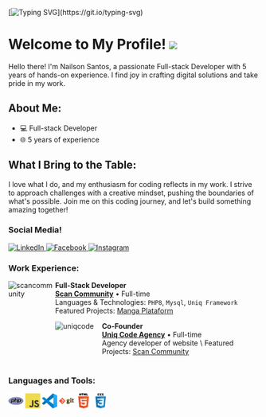 [![Typing SVG](https://readme-typing-svg.demolab.com?font=Fira+Code&duration=1000&pause=400&background=000000&center=true&vCenter=true&multiline=true&repeat=true&random=false&width=1000&height=100&lines=Hello+everyone%2C;Welcome+to+my+profile;And+this+is+my+readme!)](https://git.io/typing-svg)

# Welcome to My Profile! <img src="https://github.com/claytonjhamilton/claytonjhamilton/blob/main/images/waving_hand.gif" width="18px">

Hello there! I'm Nailson Santos, a passionate Full-stack Developer with 5 years of hands-on experience. I find joy in crafting digital solutions and take pride in my work. 

## About Me:
 
- 💻 Full-stack Developer
- 🌐 5 years of experience 

## What I Bring to the Table:

I love what I do, and my enthusiasm for coding reflects in my work. I strive to approach challenges with a creative mindset, pushing the boundaries of what's possible. Join me on this coding journey, and let's build something amazing together!

### Social Media!

<p align="left">
  <a href="#" title="LinkedIn">
    <img src="https://img.shields.io/badge/-Linkedin-0e76a8?style=flat-square&logo=Linkedin&logoColor=white&link=LINK-TO-YOUR-LINKEDIN" alt="LinkedIn"/>
  </a>

  <a href="#" title="Facebook">
    <img src="https://img.shields.io/badge/-Facebook-3b5998?style=flat-square&labelColor=3b5998&logo=facebook&logoColor=white&link=LINK-TO-YOUR-FACEBOOK" alt="Facebook"/>
  </a>
 
  <a href="#" title="Youtube">
    <img src="https://img.shields.io/badge/-YouTube-a60c0c?style=flat-square&labelColor=a60c0c&logo=youtube&logoColor=white&link=LINK-TO-YOUR-INSTAGRAM" alt="Instagram"/>
  </a>
</p>

### Work Experience:

[<img align="left" height="94px" width="94px" alt="scancommunity" src="https://i.imgur.com/XmstLB1.jpg"/>](https://scan.community/)

**Full-Stack Developer** \
[**Scan Community**](https://scan.community/) • Full-time \
Languages & Technologies: `PHP8`, `Mysql`, `Uniq Framework`\
Featured Projects: [Manga Plataform]()
<br/>

[<img align="left" height="94px" width="94px" alt="uniqcode" src="https://i.imgur.com/gaaM1UA.png"/>](https://uniq.code/)

**Co-Founder** \
[**Uniq Code Agency**](https://uniq.code/) • Full-time \
Agency developer of website \ 
Featured Projects: [Scan Community](https://scan.community/)
<br/>
<br/>

### Languages and Tools:
<code><img height="30" src="https://raw.githubusercontent.com/github/explore/80688e429a7d4ef2fca1e82350fe8e3517d3494d/topics/php/php.png"></code>
<code><img height="30" src="https://raw.githubusercontent.com/github/explore/80688e429a7d4ef2fca1e82350fe8e3517d3494d/topics/javascript/javascript.png"></code>
<code><img height="30" src="https://raw.githubusercontent.com/github/explore/80688e429a7d4ef2fca1e82350fe8e3517d3494d/topics/visual-studio-code/visual-studio-code.png"></code>
<code><img height="30" src="https://raw.githubusercontent.com/github/explore/80688e429a7d4ef2fca1e82350fe8e3517d3494d/topics/git/git.png"></code>
<code><img height="30" src="https://raw.githubusercontent.com/github/explore/80688e429a7d4ef2fca1e82350fe8e3517d3494d/topics/html/html.png"></code>
<code><img height="30" src="https://raw.githubusercontent.com/github/explore/80688e429a7d4ef2fca1e82350fe8e3517d3494d/topics/css/css.png" ></code>
